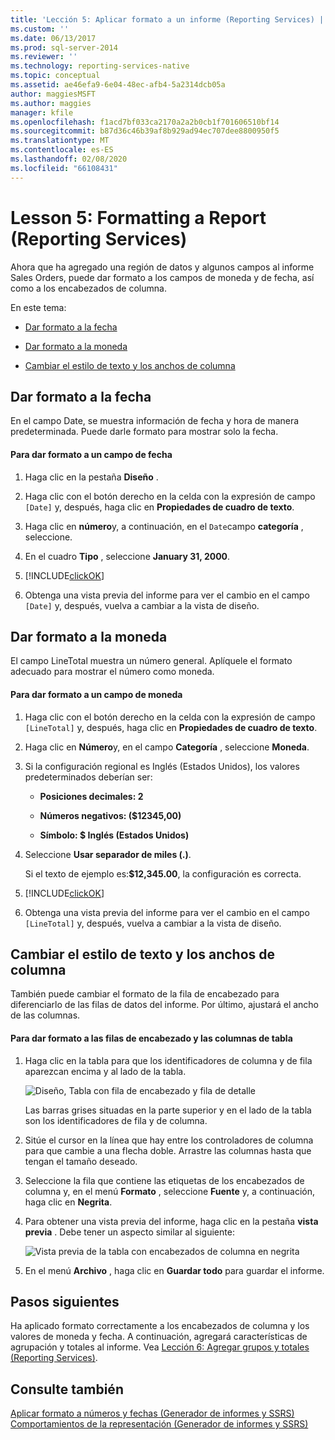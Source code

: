 ```yaml
---
title: 'Lección 5: Aplicar formato a un informe (Reporting Services) | Microsoft Docs'
ms.custom: ''
ms.date: 06/13/2017
ms.prod: sql-server-2014
ms.reviewer: ''
ms.technology: reporting-services-native
ms.topic: conceptual
ms.assetid: ae46efa9-6e04-48ec-afb4-5a2314dcb05a
author: maggiesMSFT
ms.author: maggies
manager: kfile
ms.openlocfilehash: f1acd7bf033ca2170a2a2b0cb1f701606510bf14
ms.sourcegitcommit: b87d36c46b39af8b929ad94ec707dee8800950f5
ms.translationtype: MT
ms.contentlocale: es-ES
ms.lasthandoff: 02/08/2020
ms.locfileid: "66108431"
---
```

# <a name="lesson-5-formatting-a-report-reporting-services"></a>Lesson 5: Formatting a Report (Reporting Services)
  Ahora que ha agregado una región de datos y algunos campos al informe Sales Orders, puede dar formato a los campos de moneda y de fecha, así como a los encabezados de columna.  
  
 En este tema:  
  
-   [Dar formato a la fecha](#bkmk_format_date)  
  
-   [Dar formato a la moneda](#bkmk_format_currency)  
  
-   [Cambiar el estilo de texto y los anchos de columna](#bkmk_change_textstyle)  
  
##  <a name="bkmk_format_date"></a>Dar formato a la fecha  
 En el campo Date, se muestra información de fecha y hora de manera predeterminada. Puede darle formato para mostrar solo la fecha.  
  
#### <a name="to-format-a-date-field"></a>Para dar formato a un campo de fecha  
  
1.  Haga clic en la pestaña **Diseño** .  
  
2.  Haga clic con el botón derecho en la celda con la expresión de campo `[Date]` y, después, haga clic en **Propiedades de cuadro de texto**.  
  
3.  Haga clic en **número**y, a continuación, en el `Date`campo **categoría** , seleccione.  
  
4.  En el cuadro **Tipo** , seleccione **January 31, 2000**.  
  
5.  [!INCLUDE[clickOK](../includes/clickok-md.md)]  
  
6.  Obtenga una vista previa del informe para ver el cambio en el campo `[Date]` y, después, vuelva a cambiar a la vista de diseño.  
  
##  <a name="bkmk_format_currency"></a>Dar formato a la moneda  
 El campo LineTotal muestra un número general. Aplíquele el formato adecuado para mostrar el número como moneda.  
  
#### <a name="to-format-a-currency-field"></a>Para dar formato a un campo de moneda  
  
1.  Haga clic con el botón derecho en la celda con la expresión de campo `[LineTotal]` y, después, haga clic en **Propiedades de cuadro de texto**.  
  
2.  Haga clic en **Número**y, en el campo **Categoría** , seleccione **Moneda**.  
  
3.  Si la configuración regional es Inglés (Estados Unidos), los valores predeterminados deberían ser:  
  
    -   **Posiciones decimales: 2**  
  
    -   **Números negativos: ($12345,00)**  
  
    -   **Símbolo: $ Inglés (Estados Unidos)**  
  
4.  Seleccione **Usar separador de miles (.)**.  
  
     Si el texto de ejemplo es:**$12,345.00**, la configuración es correcta.  
  
5.  [!INCLUDE[clickOK](../includes/clickok-md.md)]  
  
6.  Obtenga una vista previa del informe para ver el cambio en el campo `[LineTotal]` y, después, vuelva a cambiar a la vista de diseño.  
  
##  <a name="bkmk_change_textstyle"></a>Cambiar el estilo de texto y los anchos de columna  
 También puede cambiar el formato de la fila de encabezado para diferenciarlo de las filas de datos del informe. Por último, ajustará el ancho de las columnas.  
  
#### <a name="to-format-header-rows-and-table-columns"></a>Para dar formato a las filas de encabezado y las columnas de tabla  
  
1.  Haga clic en la tabla para que los identificadores de columna y de fila aparezcan encima y al lado de la tabla.  
  
     ![Diseño, Tabla con fila de encabezado y fila de detalle](../../2014/tutorials/media/rs-basictabledetailsdesign.gif "Diseño, Tabla con fila de encabezado y fila de detalle")  
  
     Las barras grises situadas en la parte superior y en el lado de la tabla son los identificadores de fila y de columna.  
  
2.  Sitúe el cursor en la línea que hay entre los controladores de columna para que cambie a una flecha doble. Arrastre las columnas hasta que tengan el tamaño deseado.  
  
3.  Seleccione la fila que contiene las etiquetas de los encabezados de columna y, en el menú **Formato** , seleccione **Fuente** y, a continuación, haga clic en **Negrita**.  
  
4.  Para obtener una vista previa del informe, haga clic en la pestaña **vista previa** . Debe tener un aspecto similar al siguiente:  
  
     ![Vista previa de la tabla con encabezados de columna en negrita](../../2014/tutorials/media/rs-basictabledetailsformattedpreview.gif "Vista previa de la tabla con encabezados de columna en negrita")  
  
5.  En el menú **Archivo** , haga clic en **Guardar todo** para guardar el informe.  
  
## <a name="next-steps"></a>Pasos siguientes  
 Ha aplicado formato correctamente a los encabezados de columna y los valores de moneda y fecha. A continuación, agregará características de agrupación y totales al informe. Vea [Lección 6: Agregar grupos y totales &#40;Reporting Services&#41;](../reporting-services/lesson-6-adding-grouping-and-totals-reporting-services.md).  
  
## <a name="see-also"></a>Consulte también  
 [Aplicar formato a números y fechas &#40;Generador de informes y SSRS&#41;](report-design/formatting-numbers-and-dates-report-builder-and-ssrs.md)   
 [Comportamientos de la representación &#40;Generador de informes y SSRS&#41;](report-design/rendering-behaviors-report-builder-and-ssrs.md)  
  
  

